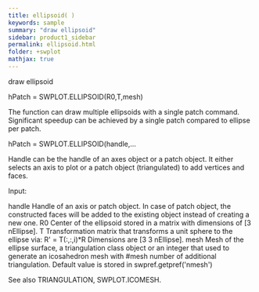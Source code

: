 ```yaml
---
title: ellipsoid( )
keywords: sample
summary: "draw ellipsoid"
sidebar: product1_sidebar
permalink: ellipsoid.html
folder: +swplot
mathjax: true
---
```

  draw ellipsoid
 
  hPatch = SWPLOT.ELLIPSOID(R0,T,mesh)
 
  The function can draw multiple ellipsoids with a single patch command.
  Significant speedup can be achieved by a single patch compared to ellipse
  per patch.
 
  hPatch = SWPLOT.ELLIPSOID(handle,...
 
  Handle can be the handle of an axes object or a patch object. It either
  selects an axis to plot or a patch object (triangulated) to add vertices
  and faces.
 
  Input:
 
  handle    Handle of an axis or patch object. In case of patch object, the
            constructed faces will be added to the existing object instead
            of creating a new one.
  R0        Center of the ellipsoid stored in a matrix with dimensions of
            [3 nEllipse].
  T         Transformation matrix that transforms a unit sphere to the
            ellipse via: R' = T(:,:,i)*R
            Dimensions are [3 3 nEllipse].
  mesh      Mesh of the ellipse surface, a triangulation class object or an
            integer that used to generate an icosahedron mesh with #mesh
            number of additional triangulation. Default value is stored in
            swpref.getpref('nmesh')
 
  See also TRIANGULATION, SWPLOT.ICOMESH.
 
